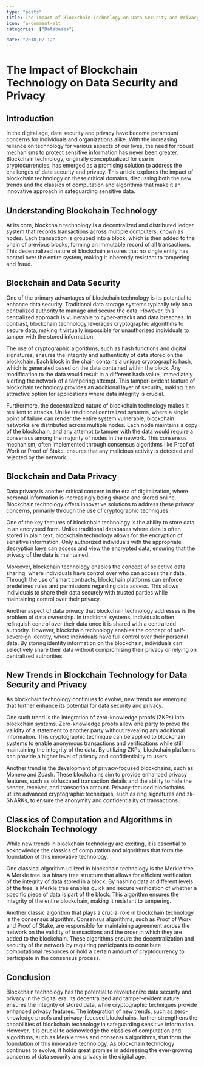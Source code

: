 ```yaml
---
type: "posts"
title: The Impact of Blockchain Technology on Data Security and Privacy
icon: fa-comment-alt
categories: ["Databases"]

date: "2018-02-12"
---
```




# The Impact of Blockchain Technology on Data Security and Privacy

## Introduction

In the digital age, data security and privacy have become paramount concerns for individuals and organizations alike. With the increasing reliance on technology for various aspects of our lives, the need for robust mechanisms to protect sensitive information has never been greater. Blockchain technology, originally conceptualized for use in cryptocurrencies, has emerged as a promising solution to address the challenges of data security and privacy. This article explores the impact of blockchain technology on these critical domains, discussing both the new trends and the classics of computation and algorithms that make it an innovative approach in safeguarding sensitive data.

## Understanding Blockchain Technology

At its core, blockchain technology is a decentralized and distributed ledger system that records transactions across multiple computers, known as nodes. Each transaction is grouped into a block, which is then added to the chain of previous blocks, forming an immutable record of all transactions. This decentralized nature of blockchain ensures that no single entity has control over the entire system, making it inherently resistant to tampering and fraud.

## Blockchain and Data Security

One of the primary advantages of blockchain technology is its potential to enhance data security. Traditional data storage systems typically rely on a centralized authority to manage and secure the data. However, this centralized approach is vulnerable to cyber-attacks and data breaches. In contrast, blockchain technology leverages cryptographic algorithms to secure data, making it virtually impossible for unauthorized individuals to tamper with the stored information.

The use of cryptographic algorithms, such as hash functions and digital signatures, ensures the integrity and authenticity of data stored on the blockchain. Each block in the chain contains a unique cryptographic hash, which is generated based on the data contained within the block. Any modification to the data would result in a different hash value, immediately alerting the network of a tampering attempt. This tamper-evident feature of blockchain technology provides an additional layer of security, making it an attractive option for applications where data integrity is crucial.

Furthermore, the decentralized nature of blockchain technology makes it resilient to attacks. Unlike traditional centralized systems, where a single point of failure can render the entire system vulnerable, blockchain networks are distributed across multiple nodes. Each node maintains a copy of the blockchain, and any attempt to tamper with the data would require a consensus among the majority of nodes in the network. This consensus mechanism, often implemented through consensus algorithms like Proof of Work or Proof of Stake, ensures that any malicious activity is detected and rejected by the network.

## Blockchain and Data Privacy

Data privacy is another critical concern in the era of digitalization, where personal information is increasingly being shared and stored online. Blockchain technology offers innovative solutions to address these privacy concerns, primarily through the use of cryptographic techniques.

One of the key features of blockchain technology is the ability to store data in an encrypted form. Unlike traditional databases where data is often stored in plain text, blockchain technology allows for the encryption of sensitive information. Only authorized individuals with the appropriate decryption keys can access and view the encrypted data, ensuring that the privacy of the data is maintained.

Moreover, blockchain technology enables the concept of selective data sharing, where individuals have control over who can access their data. Through the use of smart contracts, blockchain platforms can enforce predefined rules and permissions regarding data access. This allows individuals to share their data securely with trusted parties while maintaining control over their privacy.

Another aspect of data privacy that blockchain technology addresses is the problem of data ownership. In traditional systems, individuals often relinquish control over their data once it is shared with a centralized authority. However, blockchain technology enables the concept of self-sovereign identity, where individuals have full control over their personal data. By storing identity information on the blockchain, individuals can selectively share their data without compromising their privacy or relying on centralized authorities.

## New Trends in Blockchain Technology for Data Security and Privacy

As blockchain technology continues to evolve, new trends are emerging that further enhance its potential for data security and privacy.

One such trend is the integration of zero-knowledge proofs (ZKPs) into blockchain systems. Zero-knowledge proofs allow one party to prove the validity of a statement to another party without revealing any additional information. This cryptographic technique can be applied to blockchain systems to enable anonymous transactions and verifications while still maintaining the integrity of the data. By utilizing ZKPs, blockchain platforms can provide a higher level of privacy and confidentiality to users.

Another trend is the development of privacy-focused blockchains, such as Monero and Zcash. These blockchains aim to provide enhanced privacy features, such as obfuscated transaction details and the ability to hide the sender, receiver, and transaction amount. Privacy-focused blockchains utilize advanced cryptographic techniques, such as ring signatures and zk-SNARKs, to ensure the anonymity and confidentiality of transactions.

## Classics of Computation and Algorithms in Blockchain Technology

While new trends in blockchain technology are exciting, it is essential to acknowledge the classics of computation and algorithms that form the foundation of this innovative technology.

One classical algorithm utilized in blockchain technology is the Merkle tree. A Merkle tree is a binary tree structure that allows for efficient verification of the integrity of data stored in a block. By hashing data at different levels of the tree, a Merkle tree enables quick and secure verification of whether a specific piece of data is part of the block. This algorithm ensures the integrity of the entire blockchain, making it resistant to tampering.

Another classic algorithm that plays a crucial role in blockchain technology is the consensus algorithm. Consensus algorithms, such as Proof of Work and Proof of Stake, are responsible for maintaining agreement across the network on the validity of transactions and the order in which they are added to the blockchain. These algorithms ensure the decentralization and security of the network by requiring participants to contribute computational resources or hold a certain amount of cryptocurrency to participate in the consensus process.

## Conclusion

Blockchain technology has the potential to revolutionize data security and privacy in the digital era. Its decentralized and tamper-evident nature ensures the integrity of stored data, while cryptographic techniques provide enhanced privacy features. The integration of new trends, such as zero-knowledge proofs and privacy-focused blockchains, further strengthens the capabilities of blockchain technology in safeguarding sensitive information. However, it is crucial to acknowledge the classics of computation and algorithms, such as Merkle trees and consensus algorithms, that form the foundation of this innovative technology. As blockchain technology continues to evolve, it holds great promise in addressing the ever-growing concerns of data security and privacy in the digital age.